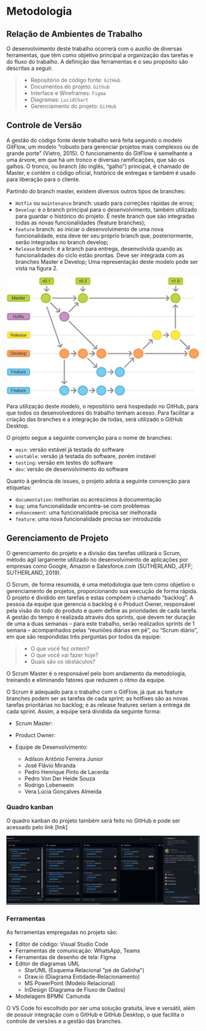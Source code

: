 
# Metodologia

## Relação de Ambientes de Trabalho

O desenvolvimento deste trabalho ocorrerá com o auxílio de diversas ferramentas, que têm como objetivo principal a organização das tarefas e do fluxo do trabalho. A definição das ferramentas e o seu propósito são descritas a seguir.

>* Repositório de código fonte: `GitHub`
>* Documentos do projeto: `Github`
>* Interface e Wireframes: `Figma`
>* Diagramas: `LucidChart`
>* Gerenciamento do projeto: `GitHub`


## Controle de Versão

A gestão do código fonte deste trabalho será feita segundo o modelo GitFlow, um modelo “robusto para gerenciar projetos mais complexos ou de grande porte” (Vietro, 2015). O funcionamento do GitFlow é semelhante a uma árvore, em que há um tronco e diversas ramificações, que são os galhos. O tronco, ou branch (do inglês, “galho”) principal, é chamado de Master, e contém o código oficial, histórico de entregas e também é usado para liberação para o cliente.

Partindo do branch master, existem diversos outros tipos de branches:

- `Hotfix` ou `maintenance` branch: usado para correções rápidas de erros;
- `Develop`: é o branch principal para o desenvolvimento, também utilizado para guardar o histórico do projeto. É neste branch que são integradas todas as novas funcionalidades (feature branches);
- `Feature` branch: ao iniciar o desenvolvimento de uma nova funcionalidade, esta deve ter seu próprio branch que, posteriormente, serão integradas no branch develop;
- `Release` branch: é a branch para entrega, desenvolvida quando as funcionalidades do ciclo estão prontas. Deve ser integrada com as branches Master e Develop;
Uma representação deste modelo pode ser vista na figura 2.

![Figura 2 – Fluxo de trabalho do modelo GitFlow (Vietro, 2015)](img/Gitflow.png)


Para utilização deste modelo, o repositório será hospedado no GitHub, para que todos os desenvolvedores do trabalho tenham acesso. Para facilitar a criação das branches e a integração de todas, será utilizado o GitHub Desktop.

O projeto segue a seguinte convenção para o nome de branches:

- `main`: versão estável já testada do software
- `unstable`: versão já testada do software, porém instável
- `testing`: versão em testes do software
- `dev`: versão de desenvolvimento do software

Quanto à gerência de issues, o projeto adota a seguinte convenção para
etiquetas:

- `documentation`: melhorias ou acréscimos à documentação
- `bug`: uma funcionalidade encontra-se com problemas
- `enhancement`: uma funcionalidade precisa ser melhorada
- `feature`: uma nova funcionalidade precisa ser introduzida

## Gerenciamento de Projeto

O gerenciamento do projeto e a divisão das tarefas utilizará o Scrum, método ágil largamente utilizado no desenvolvimento de aplicações por empresas como Google, Amazon e Salesforce.com (SUTHERLAND, JEFF; SUTHERLAND, 2019). 

O Scrum, de forma resumida, é uma metodologia que tem como objetivo o gerenciamento de projetos, proporcionando sua execução de forma rápida. O projeto é dividido em tarefas e estas compõem o chamado “backlog”. A pessoa da equipe que gerencia o backlog é o Product Owner, responsável pela visão do todo do produto e quem define as prioridades de cada tarefa. A gestão do tempo é realizada através dos sprints, que devem ter duração de uma a duas semanas – para este trabalho, serão realizados sprints de 1 semana – acompanhados pelas “reuniões diárias em pé”, ou “Scrum diário”, em que são respondidas três perguntas por todos da equipe:

>*	O que você fez ontem?
>*	O que você vai fazer hoje?
>*	Quais são os obstáculos?

O Scrum Master é o responsável pelo bom andamento da metodologia, treinando e eliminando fatores que reduzem o ritmo da equipe.

O Scrum é adequado para o trabalho com o GitFlow, já que as feature branches podem ser as tarefas de cada sprint; as hotfixes são as novas tarefas prioritárias no backlog; e as release features seriam a entrega de cada sprint.
Assim, a equipe será dividida da seguinte forma:

* Scrum Master:
* Product Owner: 

* Equipe de Desenvolvimento: 
    * Adilson Antônio Ferreira Junior
    * José Flávio Miranda 
    * Pedro Henrique Pinto de Lacerda
    * Pedro Von Der Heide Souza
    * Rodrigo Lobenwein
    * Vera Lúcia Gonçalves Almeida

### Quadro kanban

O quadro kanban do projeto também será feito no GitHub e pode ser acessado pelo link [link]

![Quadro Kanban](img/kanban.jpg)

### Ferramentas

As ferramentas empregadas no projeto são:

- Editor de código: Visual Studio Code
- Ferramentas de comunicação: WhatsApp, Teams
- Ferramentas de desenho de tela: Figma
- Editor de diagramas UML
    * StarUML (Esquema Relacional "pé de Galinha")
    * Draw.io (Diagrama Entidade-Relacionamento)
    * MS PowerPoint (Modelo Relacional)
    * InDesign (Diagrama de Fluxo de Dados)
- Modelagem BPMN: Camunda

O VS Code foi escolhido por ser uma solução gratuita, leve e versátil, além de possuir integração com o GitHub e GitHub Desktop, o que facilita o controle de versões e a gestão das branches.